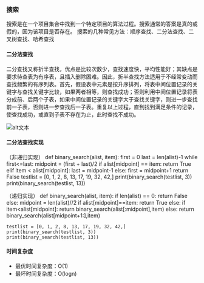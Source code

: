 ### 搜索
搜索是在一个项目集合中找到一个特定项目的算法过程。搜索通常的答案是真的或假的，因为该项目是否存在。 搜索的几种常见方法：顺序查找、二分法查找、二叉树查找、哈希查找

#### 二分法查找
二分查找又称折半查找，优点是比较次数少，查找速度快，平均性能好；其缺点是要求待查表为有序表，且插入删除困难。因此，折半查找方法适用于不经常变动而查找频繁的有序列表。首先，假设表中元素是按升序排列，将表中间位置记录的关键字与查找关键字比较，如果两者相等，则查找成功；否则利用中间位置记录将表分成前、后两个子表，如果中间位置记录的关键字大于查找关键字，则进一步查找前一子表，否则进一步查找后一子表。重复以上过程，直到找到满足条件的记录，使查找成功，或直到子表不存在为止，此时查找不成功。

![alt文本](img/Binary_search_into_array.jpg "Binary_search_into_array")

#### 二分法查找实现
（非递归实现）
    def binary_search(alist, item):
          first = 0
          last = len(alist)-1
          while first<=last:
              midpoint = (first + last)/2
              if alist[midpoint] == item:
                  return True
              elif item < alist[midpoint]:
                  last = midpoint-1
              else:
                  first = midpoint+1
        return False
    testlist = [0, 1, 2, 8, 13, 17, 19, 32, 42,]
    print(binary_search(testlist, 3))
    print(binary_search(testlist, 13))

（递归实现）
    def binary_search(alist, item):
        if len(alist) == 0:
            return False
        else:
            midpoint = len(alist)//2
            if alist[midpoint]==item:
              return True
            else:
              if item<alist[midpoint]:
                return binary_search(alist[:midpoint],item)
              else:
                return binary_search(alist[midpoint+1:],item)

    testlist = [0, 1, 2, 8, 13, 17, 19, 32, 42,]
    print(binary_search(testlist, 3))
    print(binary_search(testlist, 13))
#### 时间复杂度

+ 最优时间复杂度：O(1)
+ 最坏时间复杂度：O(logn)
